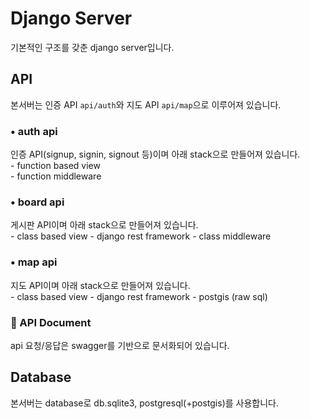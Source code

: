 # Django Server

기본적인 구조를 갖춘 django server입니다.

## API

본서버는 인증 API `api/auth`와 지도 API `api/map`으로 이루어져 있습니다.

### • auth api

인증 API(signup, signin, signout 등)이며 아래 stack으로 만들어져 있습니다.  
\- function based view  
\- function middleware

### • board api

게시판 API이며 아래 stack으로 만들어져 있습니다.  
\- class based view
\- django rest framework
\- class middleware

### • map api

지도 API이며 아래 stack으로 만들어져 있습니다.  
\- class based view
\- django rest framework
\- postgis (raw sql)

### 📔 API Document

api 요청/응답은 swagger를 기반으로 문서화되어 있습니다.

## Database

본서버는 database로 db.sqlite3, postgresql(+postgis)를 사용합니다.
